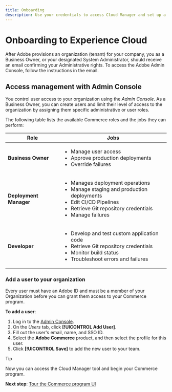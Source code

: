 ```yaml
---
title: Onboarding
description: Use your credentials to access Cloud Manager and set up a Commerce program.
---
```

# Onboarding to Experience Cloud

After Adobe provisions an organization (tenant) for your company, you as a Business Owner, or your designated System Administrator, should receive an email confirming your Administrative rights. To access the Adobe Admin Console, follow the instructions in the email.

## Access management with Admin Console

You control user access to your organization using the _Admin Console_. As a Business Owner, you can create users and limit their level of access to the organization by assigning them specific administrative or user roles.

The following table lists the available Commerce roles and the jobs they can perform:

| Role | Jobs | 
| ---- | ---- |
| **Business Owner** | <ul><li>Manage user access</li><li>Approve production deployments</li><li>Override failures</li></ul> |
| **Deployment Manager** | <ul><li>Manages deployment operations</li><li>Manage staging and production deployments</li><li>Edit CI/CD Pipelines</li><li>Retrieve Git repository credentials</li><li>Manage failures</li></ul> |
| **Developer** | <ul><li>Develop and test custom application code</li><li>Retrieve Git repository credentials</li><li>Monitor build status</li><li>Troubleshoot errors and failures</li></ul> |

### Add a user to your organization

Every user must have an Adobe ID and must be a member of your Organization before you can grant them access to your Commerce program. 

**To add a user**:

1. Log in to the [Admin Console][].
1. On the _Users_ tab, click **[!UICONTROL Add User]**.
1. Fill out the user's email, name, and SSO ID.
1. Select the **Adobe Commerce** product, and then select the profile for this user.
1. Click **[!UICONTROL Save]** to add the new user to your team.

>[!TIP]
>
>Now you can access the Cloud Manager tool and begin your Commerce program.
>
>**Next step**: [Tour the Commerce program UI](tour-program.md)

<!-- link definitions -->
[Admin Console]: https://adminconsole.adobe.com/
